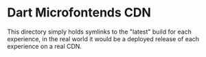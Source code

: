 # Dart Microfontends CDN
This directory simply holds symlinks to the "latest" build for each experience, in the real world it would be a deployed release of each experience on a real CDN.
